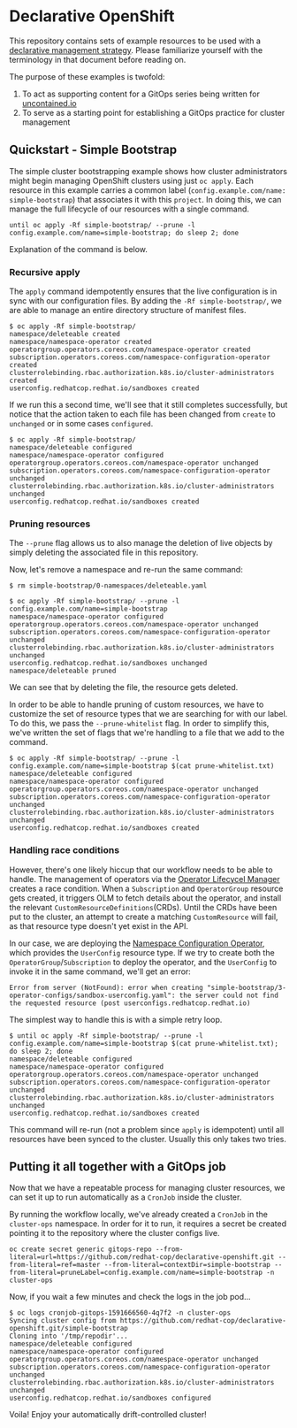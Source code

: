 # Declarative OpenShift

This repository contains sets of example resources to be used with a [declarative management strategy](https://kubernetes.io/docs/tasks/manage-kubernetes-objects/declarative-config/). Please familiarize yourself with the terminology in that document before reading on.

The purpose of these examples is twofold:

1. To act as supporting content for a GitOps series being written for [uncontained.io](http://uncontained.io)
2. To serve as a starting point for establishing a GitOps practice for cluster management

## Quickstart - Simple Bootstrap

The simple cluster bootstrapping example shows how cluster administrators might begin managing OpenShift clusters using just `oc apply`. Each resource in this example carries a common label (`config.example.com/name: simple-bootstrap`) that associates it with this `project`. In doing this, we can manage the full lifecycle of our resources with a single command.

```
until oc apply -Rf simple-bootstrap/ --prune -l config.example.com/name=simple-bootstrap; do sleep 2; done
```

Explanation of the command is below.

### Recursive apply

The `apply` command idempotently ensures that the live configuration is in sync with our configuration files. By adding the `-Rf simple-bootstrap/`, we are able to manage an entire directory structure of manifest files.

```
$ oc apply -Rf simple-bootstrap/
namespace/deleteable created
namespace/namespace-operator created
operatorgroup.operators.coreos.com/namespace-operator created
subscription.operators.coreos.com/namespace-configuration-operator created
clusterrolebinding.rbac.authorization.k8s.io/cluster-administrators created
userconfig.redhatcop.redhat.io/sandboxes created
```

If we run this a second time, we'll see that it still completes successfully, but notice that the action taken to each file has been changed from `create` to `unchanged` or in some cases `configured`.

```
$ oc apply -Rf simple-bootstrap/
namespace/deleteable configured
namespace/namespace-operator configured
operatorgroup.operators.coreos.com/namespace-operator unchanged
subscription.operators.coreos.com/namespace-configuration-operator unchanged
clusterrolebinding.rbac.authorization.k8s.io/cluster-administrators unchanged
userconfig.redhatcop.redhat.io/sandboxes created
```

### Pruning resources

The `--prune` flag allows us to also manage the deletion of live objects by simply deleting the associated file in this repository.

Now, let's remove a namespace and re-run the same command:

```
$ rm simple-bootstrap/0-namespaces/deleteable.yaml

$ oc apply -Rf simple-bootstrap/ --prune -l config.example.com/name=simple-bootstrap
namespace/namespace-operator configured
operatorgroup.operators.coreos.com/namespace-operator unchanged
subscription.operators.coreos.com/namespace-configuration-operator unchanged
clusterrolebinding.rbac.authorization.k8s.io/cluster-administrators unchanged
userconfig.redhatcop.redhat.io/sandboxes unchanged
namespace/deleteable pruned
```

We can see that by deleting the file, the resource gets deleted.

In order to be able to handle pruning of custom resources, we have to customize the set of resource types that we are searching for with our label. To do this, we pass the `--prune-whitelist` flag. In order to simplify this, we've written the set of flags that we're handling to a file that we add to the command.

```
$ oc apply -Rf simple-bootstrap/ --prune -l config.example.com/name=simple-bootstrap $(cat prune-whitelist.txt)
namespace/deleteable configured
namespace/namespace-operator configured
operatorgroup.operators.coreos.com/namespace-operator unchanged
subscription.operators.coreos.com/namespace-configuration-operator unchanged
clusterrolebinding.rbac.authorization.k8s.io/cluster-administrators unchanged
userconfig.redhatcop.redhat.io/sandboxes created
```

### Handling race conditions

However, there's one likely hiccup that our workflow needs to be able to handle. The management of operators via the [Operator Lifecycel Manager](https://github.com/operator-framework/operator-lifecycle-manager) creates a race condition. When a `Subscription` and `OperatorGroup` resource gets created, it triggers OLM to fetch details about the operator, and install the relevant `CustomResourceDefinitions`(CRDs). Until the CRDs have been put to the cluster, an attempt to create a matching `CustomResource` will fail, as that resource type doesn't yet exist in the API.

In our case, we are deploying the [Namespace Configuration Operator](https://github.com/redhat-cop/namespace-configuration-operator), which provides the `UserConfig` resource type. If we try to create both the `OperatorGroup`/`Subscription` to deploy the operator, and the `UserConfig` to invoke it in the same command, we'll get an error:

```
Error from server (NotFound): error when creating "simple-bootstrap/3-operator-configs/sandbox-userconfig.yaml": the server could not find the requested resource (post userconfigs.redhatcop.redhat.io)
```

The simplest way to handle this is with a simple retry loop.

```
$ until oc apply -Rf simple-bootstrap/ --prune -l config.example.com/name=simple-bootstrap $(cat prune-whitelist.txt); do sleep 2; done
namespace/deleteable configured
namespace/namespace-operator configured
operatorgroup.operators.coreos.com/namespace-operator unchanged
subscription.operators.coreos.com/namespace-configuration-operator unchanged
clusterrolebinding.rbac.authorization.k8s.io/cluster-administrators unchanged
userconfig.redhatcop.redhat.io/sandboxes created
```

This command will re-run (not a problem since `apply` is idempotent) until all resources have been synced to the cluster. Usually this only takes two tries.

## Putting it all together with a GitOps job

Now that we have a repeatable process for managing cluster resources, we can set it up to run automatically as a `CronJob` inside the cluster.

By running the workflow locally, we've already created a `CronJob` in the `cluster-ops` namespace. In order for it to run, it requires a secret be created pointing it to the repository where the cluster configs live.

```
oc create secret generic gitops-repo --from-literal=url=https://github.com/redhat-cop/declarative-openshift.git --from-literal=ref=master --from-literal=contextDir=simple-bootstrap --from-literal=pruneLabel=config.example.com/name=simple-bootstrap -n cluster-ops
```

Now, if you wait a few minutes and check the logs in the job pod...

```
$ oc logs cronjob-gitops-1591666560-4q7f2 -n cluster-ops
Syncing cluster config from https://github.com/redhat-cop/declarative-openshift.git/simple-bootstrap
Cloning into '/tmp/repodir'...
namespace/deleteable configured
namespace/namespace-operator configured
operatorgroup.operators.coreos.com/namespace-operator unchanged
subscription.operators.coreos.com/namespace-configuration-operator unchanged
clusterrolebinding.rbac.authorization.k8s.io/cluster-administrators unchanged
userconfig.redhatcop.redhat.io/sandboxes configured
```

Voila! Enjoy your automatically drift-controlled cluster!
